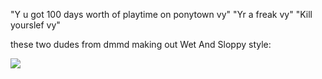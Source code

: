 "Y u got 100 days worth of playtime on ponytown vy" 
"Yr a freak vy"
"Kill yourslef vy"

these two dudes from dmmd making out Wet And Sloppy style: 


![](https://media.discordapp.net/attachments/727258187207540846/1189782591155474583/IMG_7042.jpg?ex=659f6a62&is=658cf562&hm=bc5a5a4e87b38b1b066321dfdf8af4ea44a2e285859b5100bf1a6893918019a3&=&format=webp&width=705&height=396)
